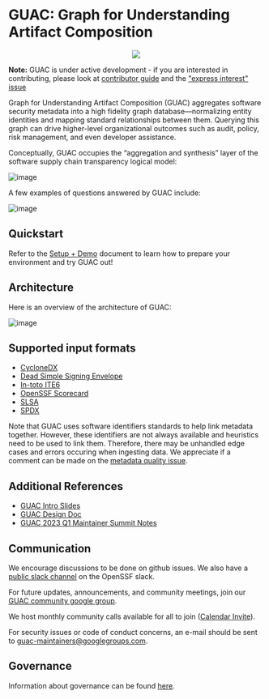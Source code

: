 # GUAC: Graph for Understanding Artifact Composition

<p align="center">
  <img src="https://user-images.githubusercontent.com/3060102/204297133-9bf702c6-b4e2-46df-a029-42b5060b19a4.png">
</p>

**Note:** GUAC is under active development - if you are interested in contributing, please look at [contributor guide](CONTRIBUTING.md)
and the ["express interest" issue](https://github.com/guacsec/guac/issues/1)

Graph for Understanding Artifact Composition (GUAC) aggregates software
security metadata into a high fidelity graph database—normalizing entity
identities and mapping standard relationships between them. Querying this graph
can drive higher-level organizational outcomes such as audit, policy, risk
management, and even developer assistance.

Conceptually, GUAC occupies the “aggregation and synthesis” layer of the
software supply chain transparency logical model:

![image](https://user-images.githubusercontent.com/3060102/196563695-a1cdc8bd-9946-482f-873a-937bf75891dc.png)

A few examples of questions answered by GUAC include:

![image](https://user-images.githubusercontent.com/3060102/182689788-70acefc1-6d69-4972-abbf-3e60c0d4c014.png)

## Quickstart

Refer to the [Setup + Demo](./SETUP.md) document to learn how to prepare your
environment and try GUAC out!

## Architecture

Here is an overview of the architecture of GUAC:

![image](https://user-images.githubusercontent.com/3060102/182689908-477f4770-1142-4c18-8fa9-16d93dcf84b4.png)

## Supported input formats

- [CycloneDX](https://github.com/CycloneDX/specification)
- [Dead Simple Signing Envelope](https://github.com/secure-systems-lab/dsse)
- [In-toto ITE6](https://github.com/in-toto/attestation)
- [OpenSSF Scorecard](https://github.com/ossf/scorecard)
- [SLSA](https://github.com/slsa-framework/slsa)
- [SPDX](https://spdx.dev/specifications/)

Note that GUAC uses software identifiers standards to help link metadata
together. However, these identifiers are not always available and heuristics
need to be used to link them. Therefore, there may be unhandled edge cases and
errors occuring when ingesting data. We appreciate if a comment can be made on
the [metadata quality issue](https://github.com/guacsec/guac/issues/169).

## Additional References

- [GUAC Intro Slides](https://docs.google.com/presentation/d/1WF4dsJiwR6URWPgn1aiHAE3iLVl-oGP4SJRWFpcOlao/edit#slide=id.p)
- [GUAC Design Doc](https://docs.google.com/document/d/1N5x0HErb-kmCPgG9M8TwBEOGIVU54clqp_X4KhtNJI8/edit)
- [GUAC 2023 Q1 Maintainer Summit Notes](https://docs.google.com/document/d/15Kb3I3SWhq-9_R7WYhSjsIxn_FykYgPyFlQWlLgF4fA/edit)

## Communication

We encourage discussions to be done on github issues.
We also have a [public slack channel](https://openssf.slack.com/archives/C03U677QD46) on
the OpenSSF slack.

For future updates, announcements, and community meetings, join our [GUAC
community google
group](https://groups.google.com/forum/#!forum/guac-community/join).

We host monthly community calls available for all to join ([Calendar
Invite](https://calendar.google.com/calendar/event?action=TEMPLATE&tmeid=NTRsazR2cWUxaHVkYXVlOGt1dDNwZDBhNGdfMjAyMzAyMTZUMTgwMDAwWiBjXzg0ZjFmY2FhZGVhMmM0NTZlYTBkNWQ2OTljMzIwZWU5ZDc1NzY0ODQ0NzRlYmVmY2U1N2M0N2QxZWFlYjAyZDZAZw&tmsrc=c_84f1fcaadea2c456ea0d5d699c320ee9d7576484474ebefce57c47d1eaeb02d6%40group.calendar.google.com&scp=ALL)).

For security issues or code of conduct concerns, an e-mail should be sent to
guac-maintainers@googlegroups.com.

## Governance

Information about governance can be found [here](GOVERNANCE.md).
